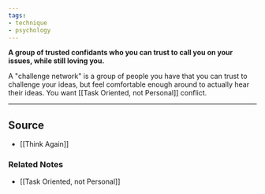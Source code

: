 ```yaml
---
tags:
- technique
- psychology
---
```

**A group of trusted confidants who you can trust to call you on your issues, while still loving you.**

A "challenge network" is a group of people you have that you can trust to challenge your ideas, but feel comfortable enough around to actually hear their ideas. You want [[Task Oriented, not Personal]] conflict.

---

## Source
- [[Think Again]]

### Related Notes
- [[Task Oriented, not Personal]]